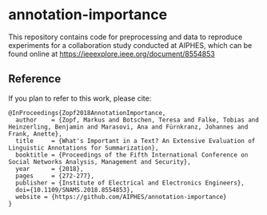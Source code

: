 # annotation-importance
This repository contains code for preprocessing and data to reproduce experiments for a collaboration study conducted at AIPHES, which can be found online at https://ieeexplore.ieee.org/document/8554853

## Reference
If you plan to refer to this work, please cite:

```
@InProceedings{Zopf2018AnnotationImportance,
  author    = {Zopf, Markus and Botschen, Teresa and Falke, Tobias and Heinzerling, Benjamin and Marasovi, Ana and Fürnkranz, Johannes and Frank, Anette},
  title     = {What's Important in a Text? An Extensive Evaluation of Linguistic Annotations for Summarization},
  booktitle = {Proceedings of the Fifth International Conference on Social Networks Analysis, Management and Security},
  year      = {2018},
  pages     = {272-277},
  publisher = {Institute of Electrical and Electronics Engineers},
  doi={10.1109/SNAMS.2018.8554853}, 
  website = {https://github.com/AIPHES/annotation-importance}
}
```


